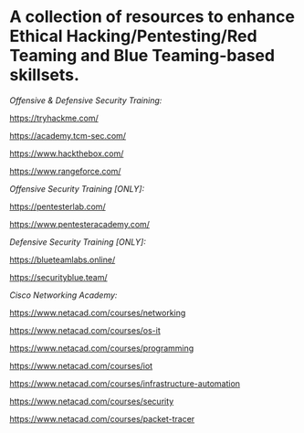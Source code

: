 # A collection of resources to enhance Ethical Hacking/Pentesting/Red Teaming and Blue Teaming-based skillsets.

_Offensive & Defensive Security Training:_

https://tryhackme.com/

https://academy.tcm-sec.com/

https://www.hackthebox.com/

https://www.rangeforce.com/

_Offensive Security Training [ONLY]:_

https://pentesterlab.com/

https://www.pentesteracademy.com/

_Defensive Security Training [ONLY]:_

https://blueteamlabs.online/

https://securityblue.team/

_Cisco Networking Academy:_

https://www.netacad.com/courses/networking

https://www.netacad.com/courses/os-it

https://www.netacad.com/courses/programming

https://www.netacad.com/courses/iot

https://www.netacad.com/courses/infrastructure-automation

https://www.netacad.com/courses/security

https://www.netacad.com/courses/packet-tracer
